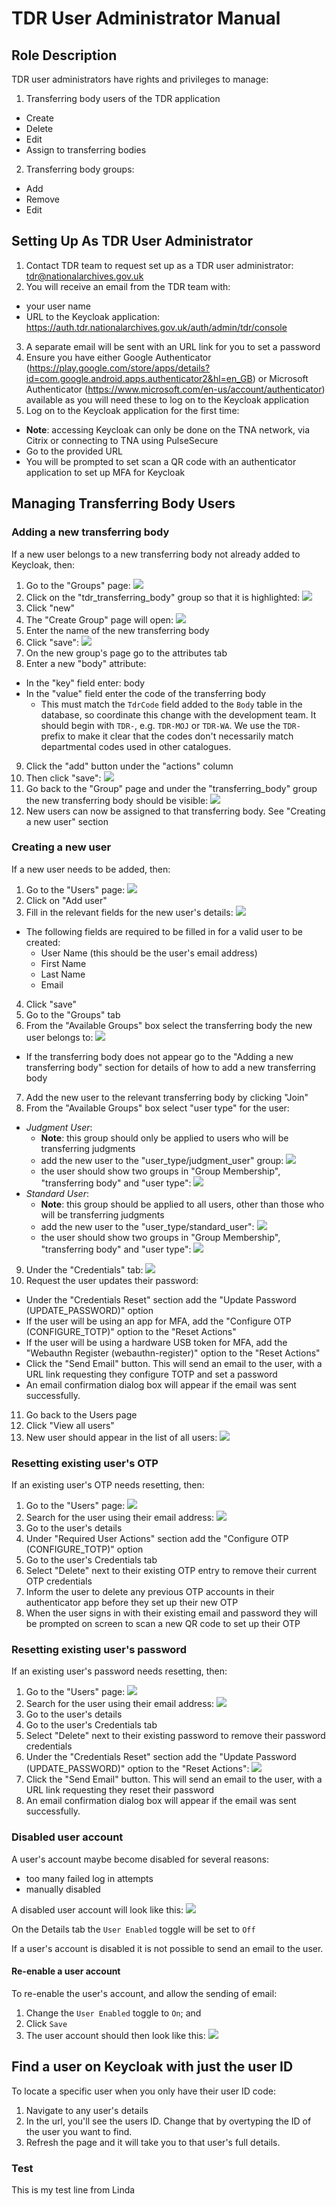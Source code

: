 # TDR User Administrator Manual

## Role Description

TDR user administrators have rights and privileges to manage:

1. Transferring body users of the TDR application
  * Create
  * Delete
  * Edit
  * Assign to transferring bodies
2. Transferring body groups:
  * Add
  * Remove
  * Edit

## Setting Up As TDR User Administrator

1. Contact TDR team to request set up as a TDR user administrator: tdr@nationalarchives.gov.uk
2. You will receive an email from the TDR team with:
  * your user name
  * URL to the Keycloak application: https://auth.tdr.nationalarchives.gov.uk/auth/admin/tdr/console
3. A separate email will be sent with an URL link for you to set a password
4. Ensure you have either Google Authenticator (https://play.google.com/store/apps/details?id=com.google.android.apps.authenticator2&hl=en_GB) or Microsoft Authenticator (https://www.microsoft.com/en-us/account/authenticator) available as you will need these to log on to the Keycloak application
5. Log on to the Keycloak application for the first time:
  * **Note**: accessing Keycloak can only be done on the TNA network, via Citrix or connecting to TNA using PulseSecure
  * Go to the provided URL
  * You will be prompted to set scan a QR code with an authenticator application to set up MFA for Keycloak

## Managing Transferring Body Users

### Adding a new transferring body

If a new user belongs to a new transferring body not already added to Keycloak, then:
1. Go to the "Groups" page: ![](images/tdr-user-administrator/adding_new_transferring_body/groups_1.png)
2. Click on the "tdr_transferring_body" group so that it is highlighted: ![](images/tdr-user-administrator/adding_new_transferring_body/groups_2.png)
3. Click "new"
4. The "Create Group" page will open: ![](images/tdr-user-administrator/adding_new_transferring_body/groups_3.png)
5. Enter the name of the new transferring body
6. Click "save": ![](images/tdr-user-administrator/adding_new_transferring_body/groups_4.png)
7. On the new group's page go to the attributes tab
8. Enter a new "body" attribute:
  * In the "key" field enter: body
  * In the "value" field enter the code of the transferring body
    * This must match the `TdrCode` field added to the `Body` table in the database, so coordinate this change with the development team. It should begin with `TDR-`, e.g. `TDR-MOJ` or `TDR-WA`. We use the `TDR-` prefix to make it clear that the codes don't necessarily match departmental codes used in other catalogues.
9. Click the "add" button under the "actions" column
10. Then click "save": ![](images/tdr-user-administrator/adding_new_transferring_body/groups_5.png)
11. Go back to the "Group" page and under the "transferring_body" group the new transferring body should be visible: ![](images/tdr-user-administrator/adding_new_transferring_body/groups_6.png)
12. New users can now be assigned to that transferring body. See "Creating a new user" section

### Creating a new user

If a new user needs to be added, then:
1. Go to the "Users" page: ![](images/tdr-user-administrator/adding_new_tb_user/users_1.png)
2. Click on "Add user"
3. Fill in the relevant fields for the new user's details: ![](images/tdr-user-administrator/adding_new_tb_user/users_2_v2.png)
  * The following fields are required to be filled in for a valid user to be created:
    * User Name (this should be the user's email address)
    * First Name
    * Last Name
    * Email
4. Click "save"
5. Go to the "Groups" tab
6. From the "Available Groups" box select the transferring body the new user belongs to: ![](images/tdr-user-administrator/adding_new_tb_user/users_4.png)
  * If the transferring body does not appear go to the "Adding a new transferring body" section for details of how to add a new transferring body
7. Add the new user to the relevant transferring body by clicking "Join"
8. From the "Available Groups" box select "user type" for the user:
  * *Judgment User*: 
    * **Note**: this group should only be applied to users who will be transferring judgments
    * add the new user to the "user_type/judgment_user" group: ![](images/tdr-user-administrator/adding_new_tb_user/users_5.png)
    * the user should show two groups in "Group Membership", "transferring body" and "user type": ![](images/tdr-user-administrator/adding_new_tb_user/users_6.png)   
  * *Standard User*:
    * **Note**: this group should be applied to all users, other than those who will be transferring judgments
    * add the new user to the "user_type/standard_user": ![](images/tdr-user-administrator/adding_new_tb_user/users_7.png)
    * the user should show two groups in "Group Membership", "transferring body" and "user type": ![](images/tdr-user-administrator/adding_new_tb_user/users_8.png)
9. Under the "Credentials" tab: ![](images/tdr-user-administrator/adding_new_tb_user/users_3_v3.png)
10. Request the user updates their password:
  * Under the "Credentials Reset" section add the "Update Password (UPDATE_PASSWORD)" option 
  * If the user will be using an app for MFA, add the "Configure OTP (CONFIGURE_TOTP)" option to the "Reset Actions"
  * If the user will be using a hardware USB token for MFA, add the "Webauthn Register (webauthn-register)" option to the "Reset Actions"
  * Click the "Send Email" button. This will send an email to the user, with a URL link requesting they configure TOTP and set a password
  * An email confirmation dialog box will appear if the email was sent successfully.
11. Go back to the Users page
12. Click "View all users"
13. New user should appear in the list of all users: ![](tdr-dev-documentation/tdr-admins/images/tdr-user-administrator/adding_new_tb_user/users_9.png)

### Resetting existing user's OTP

If an existing user's OTP needs resetting, then:
1. Go to the "Users" page: ![](images/tdr-user-administrator/resetting_password/reset_password_1.png)
2. Search for the user using their email address: ![](images/tdr-user-administrator/resetting_password/reset_password_2.png)
3. Go to the user's details
4. Under "Required User Actions" section add the "Configure OTP (CONFIGURE_TOTP)" option
5. Go to the user's Credentials tab
6. Select "Delete" next to their existing OTP entry to remove their current OTP credentials
7. Inform the user to delete any previous OTP accounts in their authenticator app before they set up their new OTP
8. When the user signs in with their existing email and password they will be prompted on screen to scan a new QR code to set up their OTP 

### Resetting existing user's password

If an existing user's password needs resetting, then:
1. Go to the "Users" page: ![](images/tdr-user-administrator/resetting_password/reset_password_1.png)
2. Search for the user using their email address: ![](images/tdr-user-administrator/resetting_password/reset_password_2.png)
3. Go to the user's details
4. Go to the user's Credentials tab
5. Select "Delete" next to their existing password to remove their password credentials
6. Under the "Credentials Reset" section add the "Update Password (UPDATE_PASSWORD)" option to the "Reset Actions": ![](images/tdr-user-administrator/resetting_password/reset_password_3.png)
7. Click the "Send Email" button. This will send an email to the user, with a URL link requesting they reset their password
8. An email confirmation dialog box will appear if the email was sent successfully.

### Disabled user account

A user's account maybe become disabled for several reasons:

* too many failed log in attempts
* manually disabled

A disabled user account will look like this: ![](images/tdr-user-administrator/disabled-user-account/disabled_account.png)

On the Details tab the `User Enabled` toggle will be set to `Off`

If a user's account is disabled it is not possible to send an email to the user.

#### Re-enable a user account

To re-enable the user's account, and allow the sending of email:
1. Change the `User Enabled` toggle to `On`; and 
2. Click `Save`
3. The user account should then look like this: ![](images/tdr-user-administrator/disabled-user-account/enabled_account.png)

## Find a user on Keycloak with just the user ID

To locate a specific user when you only have their user ID code:
1. Navigate to any user's details 
2. In the url, you'll see the users ID. Change that by overtyping the ID of the user you want to find.
3. Refresh the page and it will take you to that user's full details.

### Test

This is my test line from Linda
